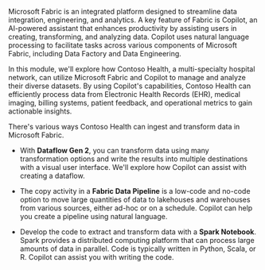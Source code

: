 Microsoft Fabric is an integrated platform designed to streamline data integration, engineering, and analytics. A key feature of Fabric is Copilot, an AI-powered assistant that enhances productivity by assisting users in creating, transforming, and analyzing data. Copilot uses natural language processing to facilitate tasks across various components of Microsoft Fabric, including Data Factory and Data Engineering.

In this module, we'll explore how Contoso Health, a multi-specialty hospital network, can utilize Microsoft Fabric and Copilot to manage and analyze their diverse datasets. By using Copilot's capabilities, Contoso Health can efficiently process data from Electronic Health Records (EHR), medical imaging, billing systems, patient feedback, and operational metrics to gain actionable insights.

There's various ways Contoso Health can ingest and transform data in Microsoft Fabric. 

- With **Dataflow Gen 2**, you can transform data using many transformation options and write the results into multiple destinations with a visual user interface. We'll explore how Copilot can assist with creating a dataflow.
  
- The copy activity in a **Fabric Data Pipeline** is a low-code and no-code option to move large quantities of data to lakehouses and warehouses from various sources, either ad-hoc or on a schedule. Copilot can help you create a pipeline using natural language. 
  
- Develop the code to extract and transform data with a **Spark Notebook**. Spark provides a distributed computing platform that can process large amounts of data in parallel. Code is typically written in Python, Scala, or R. Copilot can assist you with writing the code.